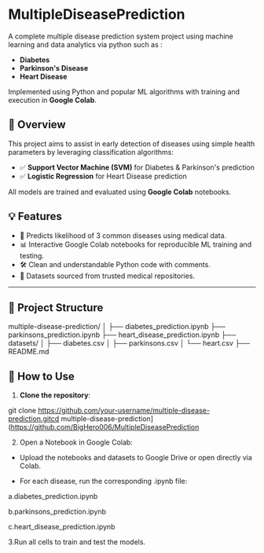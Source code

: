 # MultipleDiseasePrediction
A complete multiple disease prediction system project using machine learning and  data analytics via python such as :

- **Diabetes**
- **Parkinson's Disease**
- **Heart Disease**

Implemented using Python and popular ML algorithms with training and execution in **Google Colab**.


## 📌 Overview

This project aims to assist in early detection of diseases using simple health parameters by leveraging classification algorithms:

- ✅ **Support Vector Machine (SVM)** for Diabetes & Parkinson's prediction
- ✅ **Logistic Regression** for Heart Disease prediction

All models are trained and evaluated using **Google Colab** notebooks.


## 💡 Features

- 🧪 Predicts likelihood of 3 common diseases using medical data.
- 📊 Interactive Google Colab notebooks for reproducible ML training and testing.
- 🛠️ Clean and understandable Python code with comments.
- 📁 Datasets sourced from trusted medical repositories.

---

## 📂 Project Structure

multiple-disease-prediction/
│
├── diabetes_prediction.ipynb
├── parkinsons_prediction.ipynb
├── heart_disease_prediction.ipynb
├── datasets/
│ ├── diabetes.csv
│ ├── parkinsons.csv
│ └── heart.csv
├── README.md 


## 🚀 How to Use

1. **Clone the repository**:

git clone https://github.com/your-username/multiple-disease-prediction.gitcd multiple-disease-prediction](https://github.com/BigHero006/MultipleDiseasePrediction

2. Open a Notebook in Google Colab:

- Upload the notebooks and datasets to Google Drive or open directly via Colab.

- For each disease, run the corresponding .ipynb file:

a.diabetes_prediction.ipynb

b.parkinsons_prediction.ipynb

c.heart_disease_prediction.ipynb

3.Run all cells to train and test the models.


